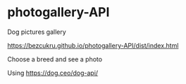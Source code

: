 # photogallery-API
Dog pictures gallery

https://bezcukru.github.io/photogallery-API/dist/index.html

Choose a breed and see a photo

Using https://dog.ceo/dog-api/
